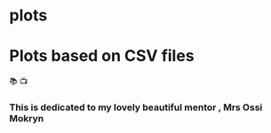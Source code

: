 # plots

# Plots based on CSV files 

:books:  :tv:

### This is dedicated to my lovely beautiful mentor , Mrs Ossi Mokryn
